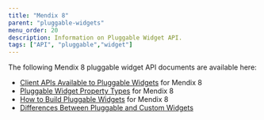 ```yaml
---
title: "Mendix 8"
parent: "pluggable-widgets"
menu_order: 20
description: Information on Pluggable Widget API.
tags: ["API", "pluggable","widget"]
---
```


The following Mendix 8 pluggable widget API documents are available here:

* [Client APIs Available to Pluggable Widgets](client-apis-for-pluggable-widgets-8) for Mendix 8
* [Pluggable Widget Property Types](property-types-pluggable-widgets-8) for Mendix 8
* [How to Build Pluggable Widgets](studio-apis-for-pluggable-widgets-8) for Mendix 8
* [Differences Between Pluggable and Custom Widgets](differences-between-pluggable-and-custom-widgets)
